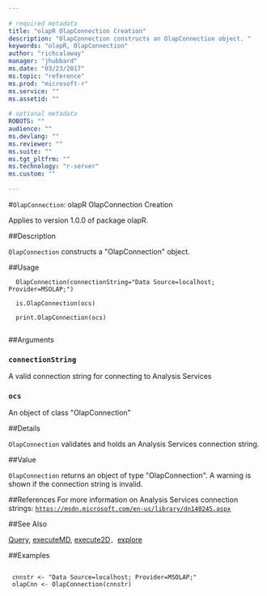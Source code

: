```yaml
--- 
 
# required metadata 
title: "olapR OlapConnection Creation" 
description: "OlapConnection constructs an OlapConnection object. " 
keywords: "olapR, OlapConnection" 
author: "richcalaway" 
manager: "jhubbard" 
ms.date: "03/23/2017" 
ms.topic: "reference" 
ms.prod: "microsoft-r" 
ms.service: "" 
ms.assetid: "" 
 
# optional metadata 
ROBOTS: "" 
audience: "" 
ms.devlang: "" 
ms.reviewer: "" 
ms.suite: "" 
ms.tgt_pltfrm: "" 
ms.technology: "r-server" 
ms.custom: "" 
 
--- 
```

 
 #`OlapConnection`: olapR OlapConnection Creation

 Applies to version 1.0.0 of package olapR.
 
 
 ##Description
 
`OlapConnection` constructs a "OlapConnection" object.
 
 
 
 ##Usage

```   
  OlapConnection(connectionString="Data Source=localhost; Provider=MSOLAP;")
  
  is.OlapConnection(ocs)
  
  print.OlapConnection(ocs)
 
```
 
 
 ##Arguments

   
    
 ### `connectionString`
 A valid connection string for connecting to Analysis Services 
  
    
 ### `ocs`
 An object of class "OlapConnection" 
  
 
 
 
 ##Details
 
`OlapConnection` validates and holds an Analysis Services connection string.
 
 
 
 ##Value
 
`OlapConnection` returns an object of type "OlapConnection". A warning is shown if the connection string is invalid.
 
 
 ##References
  For more information on Analysis Services connection strings: [`https://msdn.microsoft.com/en-us/library/dn140245.aspx`](https://msdn.microsoft.com/en-us/library/dn140245.aspx)
  
 
 
 ##See Also
 
[Query](Query.md), [executeMD](../../r-reference/olapr/executemd.md), [execute2D](../../r-reference/olapr/execute2d.md)`, `[explore](Explore.md)
   
 
 ##Examples

 ```
   
  cnnstr <- "Data Source=localhost; Provider=MSOLAP;"
  olapCnn <- OlapConnection(cnnstr)
 
```
 
